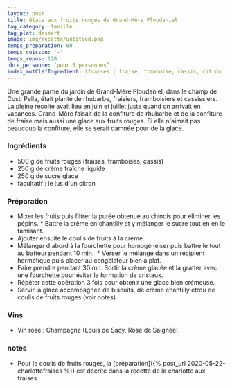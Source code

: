 ```yaml
---
layout: post
title: Glace aux fruits rouges de Grand-Mère Ploudaniel
tag_category: famille
tag_plat: dessert
image: img/recette/untitled.png
temps_preparation: 60
temps_cuisson: '-'
temps_repos: 120
nbre_personne: ‘pour 6 personnes’
index_motClefIngredient: (fraises | fraise, framboise, cassis, citron
---
```

Une grande partie du jardin de Grand-Mère Ploudaniel, dans le champ de Costi Pella, était planté de rhubarbe, fraisiers, framboisiers et cassissiers. La pleine récolte avait lieu en juin et juillet juste quand on arrivait en vacances. Grand-Mère faisait de la confiture de rhubarbe et de la confiture de fraise mais aussi une glace aux fruits rouges. Si elle n'aimait pas beaucoup la confiture, elle se serait damnée pour de la glace.

### Ingrédients
* 500 g de fruits rouges (fraises, framboises, cassis)
* 250 g de crème fraîche liquide
* 250 g de sucre glace
* facultatif : le jus d'un citron

### Préparation
* Mixer les fruits puis filtrer la purée obtenue au chinois pour éliminer les pépins.
* Battre la crème en chantilly et y mélanger le sucre tout en en le tamisant.
* Ajouter ensuite le coulis de fruits à la crème.
* Mélanger d abord à la fourchette pour homogénéiser puis battre le tout au batteur pendant 10 min.
 * Verser le mélange dans un récipient hermétique puis placer au congélateur bien à plat.
* Faire prendre pendant 30 mn. Sortir la crème glacée et la gratter avec une fourchette pour éviter la formation de cristaux.
* Répéter cette opération 3 fois pour obtenir une glace bien crémeuse.
* Servir la glace accompagnée de biscuits, de crème chantilly et/ou de coulis de fruits rouges (voir notes).

### Vins
* Vin rosé : Champagne (Louis de Sacy, Rosé de Saignée).

### notes
* Pour le coulis de fruits rouges, la [préparation]({% post_url 2020-05-22-charlottefraises %}) est décrite dans la recette de la charlotte aux fraises.
